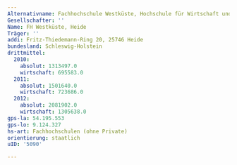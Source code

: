 ```yaml
---
Alternativname: Fachhochschule Westküste, Hochschule für Wirtschaft und Technik
Gesellschafter: ''
Name: FH Westküste, Heide
Träger: ''
addi: Fritz-Thiedemann-Ring 20, 25746 Heide
bundesland: Schleswig-Holstein
drittmittel:
  2010:
    absolut: 1313497.0
    wirtschaft: 695583.0
  2011:
    absolut: 1501640.0
    wirtschaft: 723686.0
  2012:
    absolut: 2081902.0
    wirtschaft: 1305638.0
gps-la: 54.195.553
gps-lo: 9.124.327
hs-art: Fachhochschulen (ohne Private)
orientierung: staatlich
uID: '5090'

---
```


